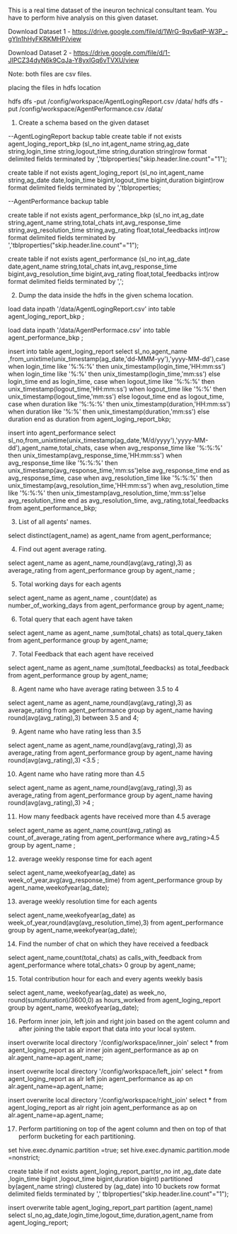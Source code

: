 This is a real time dataset of the ineuron technical consultant team. You have to perform hive analysis on this given dataset.

Download Dataset 1 - https://drive.google.com/file/d/1WrG-9qv6atP-W3P_-gYln1hHyFKRKMHP/view

Download Dataset 2 - https://drive.google.com/file/d/1-JIPCZ34dyN6k9CqJa-Y8yxIGq6vTVXU/view

Note: both files are csv files. 

placing the files in hdfs location 

hdfs dfs -put /config/workspace/AgentLogingReport.csv /data/
hdfs dfs -put /config/workspace/AgentPerformance.csv /data/


1. Create a schema based on the given dataset

--AgentLogingReport backup table
create table if not exists agent_loging_report_bkp
(sl_no int,agent_name string,ag_date string,login_time string,logout_time string,duration string)row format delimited fields terminated by ','tblproperties("skip.header.line.count"="1");


create table if not exists agent_loging_report
(sl_no int,agent_name string,ag_date date,login_time bigint,logout_time bigint,duration bigint)row format delimited fields terminated by ','tblproperties;

--AgentPerformance backup table

create table if not exists agent_performance_bkp
(sl_no int,ag_date string,agent_name string,total_chats int,avg_response_time string,avg_resolution_time string,avg_rating float,total_feedbacks int)row format delimited fields terminated by ','tblproperties("skip.header.line.count"="1");

create table if not exists agent_performance
(sl_no int,ag_date date,agent_name string,total_chats int,avg_response_time bigint,avg_resolution_time bigint,avg_rating float,total_feedbacks int)row format delimited fields terminated by ',';


2. Dump the data inside the hdfs in the given schema location.

load data inpath '/data/AgentLogingReport.csv' into table agent_loging_report_bkp ;

load data inpath '/data/AgentPerformace.csv' into table agent_performance_bkp ;


insert into table agent_loging_report select sl_no,agent_name ,from_unixtime(unix_timestamp(ag_date,'dd-MMM-yy'),'yyyy-MM-dd'),case when login_time like '%:%:%' then unix_timestamp(login_time,'HH:mm:ss')
when login_time like '%:%' then unix_timestamp(login_time,'mm:ss')
else login_time 
end as login_time,
case when logout_time like '%:%:%' then unix_timestamp(logout_time,'HH:mm:ss')
when logout_time like '%:%' then unix_timestamp(logout_time,'mm:ss')
else logout_time 
end as logout_time,
case when duration like '%:%:%' then unix_timestamp(duration,'HH:mm:ss')
when duration like '%:%' then unix_timestamp(duration,'mm:ss')
else duration 
end as duration from agent_loging_report_bkp;




insert into agent_performance select sl_no,from_unixtime(unix_timestamp(ag_date,'M/d/yyyy'),'yyyy-MM-dd'),agent_name,total_chats,
case when avg_response_time like '%:%:%' then unix_timestamp(avg_response_time,'HH:mm:ss') when avg_response_time like '%:%:%' then unix_timestamp(avg_response_time,'mm:ss')else avg_response_time end as avg_response_time,
case when avg_resolution_time like '%:%:%' then unix_timestamp(avg_resolution_time,'HH:mm:ss') when avg_resolution_time like '%:%:%' then unix_timestamp(avg_resolution_time,'mm:ss')else avg_resolution_time end as avg_resolution_time,
avg_rating,total_feedbacks from agent_performance_bkp;


3. List of all agents' names. 

select distinct(agent_name) as agent_name from agent_performance;

4. Find out agent average rating.

select agent_name as agent_name,round(avg(avg_rating),3) as average_rating from agent_performance group by agent_name ;

5. Total working days for each agents 

select agent_name as agent_name , count(date) as number_of_working_days from agent_performance group by agent_name;

6. Total query that each agent have taken 

select agent_name as agent_name ,sum(total_chats) as total_query_taken from agent_performance group by agent_name;

7. Total Feedback that each agent have received 

select agent_name as agent_name ,sum(total_feedbacks) as total_feedback from agent_performance group by agent_name;

8. Agent name who have average rating between 3.5 to 4 


select agent_name as agent_name,round(avg(avg_rating),3) as average_rating from agent_performance group by agent_name having round(avg(avg_rating),3) between 3.5 and 4;

9. Agent name who have rating less than 3.5 

select agent_name as agent_name,round(avg(avg_rating),3) as average_rating from agent_performance group by agent_name having round(avg(avg_rating),3) <3.5 ;

10. Agent name who have rating more than 4.5 

select agent_name as agent_name,round(avg(avg_rating),3) as average_rating from agent_performance group by agent_name having round(avg(avg_rating),3) >4 ;

11. How many feedback agents have received more than 4.5 average

select agent_name as agent_name,count(avg_rating) as count_of_average_rating from agent_performance where avg_rating>4.5  group by agent_name  ;

12. average weekly response time for each agent 

select agent_name,weekofyear(ag_date) as week_of_year,avg(avg_response_time) from agent_performance group by agent_name,weekofyear(ag_date);

13. average weekly resolution time for each agents 

select agent_name,weekofyear(ag_date) as week_of_year,round(avg(avg_resolution_time),3) from agent_performance group by agent_name,weekofyear(ag_date); 

14. Find the number of chat on which they have received a feedback 

select agent_name,count(total_chats) as calls_with_feedback  from agent_performance where total_chats> 0 group by agent_name;

15. Total contribution hour for each and every agents weekly basis 

select agent_name, weekofyear(ag_date) as week_no, round(sum(duration)/3600,0) as hours_worked from agent_loging_report group by agent_name, weekofyear(ag_date);

16. Perform inner join, left join and right join based on the agent column and after joining the table export that data into your local system.

insert overwrite local directory '/config/workspace/inner_join' select * from agent_loging_report as alr inner join agent_performance as ap on alr.agent_name=ap.agent_name;


insert overwrite local directory '/config/workspace/left_join' select * from agent_loging_report as alr left join agent_performance as ap on alr.agent_name=ap.agent_name;


insert overwrite local directory '/config/workspace/right_join' select * from agent_loging_report as alr right join agent_performance as ap on alr.agent_name=ap.agent_name;


17. Perform partitioning on top of the agent column and then on top of that perform bucketing for each partitioning.



set hive.exec.dynamic.partition =true;
set hive.exec.dynamic.partition.mode =nonstrict;


create table if not exists agent_loging_report_part(sr_no int ,ag_date date ,login_time bigint ,logout_time bigint,duration bigint) partitioned by(agent_name string) clustered by (ag_date)  into 10 buckets row format delimited fields terminated by ',' tblproperties("skip.header.line.count"="1");


insert overwrite table  agent_loging_report_part partition (agent_name) select sl_no,ag_date,login_time,logout_time,duration,agent_name from agent_loging_report;
